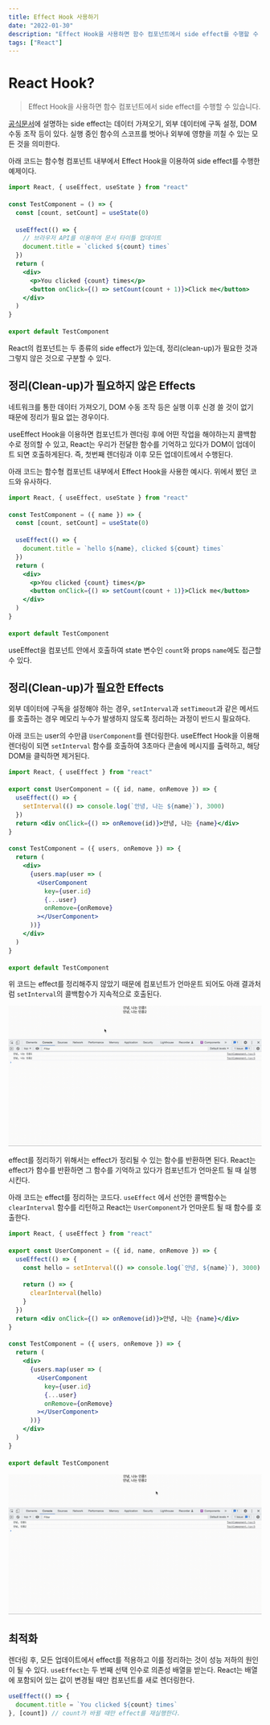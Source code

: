 ```yaml
---
title: Effect Hook 사용하기
date: "2022-01-30"
description: "Effect Hook을 사용하면 함수 컴포넌트에서 side effect를 수행할 수 있다."
tags: ["React"]
---
```


# React Hook?

> Effect Hook을 사용하면 함수 컴포넌트에서 side effect를 수행할 수 있습니다.

[공식문서](https://ko.reactjs.org/docs/hooks-effect.html)에 설명하는 side effect는 데이터 가져오기, 외부 데이터에 구독 설정, DOM 수동 조작 등이 있다. 실행 중인 함수의 스코프를 벗어나 외부에 영향을 끼칠 수 있는 모든 것을 의미한다.

아래 코드는 함수형 컴포넌트 내부에서 Effect Hook을 이용하여 side effect를 수행한 예제이다.

```jsx
import React, { useEffect, useState } from "react"

const TestComponent = () => {
  const [count, setCount] = useState(0)

  useEffect(() => {
    // 브라우저 API를 이용하여 문서 타이틀 업데이트
    document.title = `clicked ${count} times`
  })
  return (
    <div>
      <p>You clicked {count} times</p>
      <button onClick={() => setCount(count + 1)}>Click me</button>
    </div>
  )
}

export default TestComponent
```

React의 컴포넌트는 두 종류의 side effect가 있는데, 정리(clean-up)가 필요한 것과 그렇지 않은 것으로 구분할 수 있다.

## 정리(Clean-up)가 필요하지 않은 Effects

네트워크를 통한 데이터 가져오기, DOM 수동 조작 등은 실행 이후 신경 쓸 것이 없기 때문에 정리가 필요 없는 경우이다.

useEffect Hook을 이용하면 컴포넌트가 렌더링 후에 어떤 작업을 해야하는지 콜백함수로 정의할 수 있고, React는 우리가 전달한 함수를 기억하고 있다가 DOM이 업데이트 되면 호출하게된다. 즉, 첫번째 렌더링과 이후 모든 업데이트에서 수행된다.

아래 코드는 함수형 컴포넌트 내부에서 Effect Hook을 사용한 예시다. 위에서 봤던 코드와 유사하다.

```jsx
import React, { useEffect, useState } from "react"

const TestComponent = ({ name }) => {
  const [count, setCount] = useState(0)

  useEffect(() => {
    document.title = `hello ${name}, clicked ${count} times`
  })
  return (
    <div>
      <p>You clicked {count} times</p>
      <button onClick={() => setCount(count + 1)}>Click me</button>
    </div>
  )
}

export default TestComponent
```

useEffect을 컴포넌트 안에서 호출하여 state 변수인 `count`와 props `name`에도 접근할 수 있다.

## 정리(Clean-up)가 필요한 Effects

외부 데이터에 구독을 설정해야 하는 경우, `setInterval`과 `setTimeout`과 같은 메서드를 호출하는 경우 메모리 누수가 발생하지 않도록 정리하는 과정이 반드시 필요하다.

아래 코드는 user의 수만큼 `UserComponent`를 렌더링한다. useEffect Hook을 이용해 렌더링이 되면 `setInterval` 함수를 호출하여 3초마다 콘솔에 메시지를 출력하고, 해당 DOM을 클릭하면 제거된다.

```jsx
import React, { useEffect } from "react"

export const UserComponent = ({ id, name, onRemove }) => {
  useEffect(() => {
    setInterval(() => console.log(`안녕, 나는 ${name}`), 3000)
  })
  return <div onClick={() => onRemove(id)}>안녕, 나는 {name}</div>
}

const TestComponent = ({ users, onRemove }) => {
  return (
    <div>
      {users.map(user => (
        <UserComponent
          key={user.id}
          {...user}
          onRemove={onRemove}
        ></UserComponent>
      ))}
    </div>
  )
}

export default TestComponent
```

위 코드는 effect를 정리해주지 않았기 때문에 컴포넌트가 언마운트 되어도 아래 결과처럼 `setInterval`의 콜백함수가 지속적으로 호출된다.

![](Screen-Recording-1.gif)

effect를 정리하기 위해서는 effect가 정리될 수 있는 함수를 반환하면 된다. React는 effect가 함수를 반환하면 그 함수를 기억하고 있다가 컴포넌트가 언마운트 될 때 실행시킨다.

아래 코드는 effect를 정리하는 코드다. `useEffect` 에서 선언한 콜백함수는 `clearInterval` 함수를 리턴하고 React는 `UserComponent`가 언마운트 될 때 함수를 호출한다.

```jsx
import React, { useEffect } from "react"

export const UserComponent = ({ id, name, onRemove }) => {
  useEffect(() => {
    const hello = setInterval(() => console.log(`안녕, ${name}`), 3000)

    return () => {
      clearInterval(hello)
    }
  })
  return <div onClick={() => onRemove(id)}>안녕, 나는 {name}</div>
}

const TestComponent = ({ users, onRemove }) => {
  return (
    <div>
      {users.map(user => (
        <UserComponent
          key={user.id}
          {...user}
          onRemove={onRemove}
        ></UserComponent>
      ))}
    </div>
  )
}

export default TestComponent
```

![](Screen-Recording-2.gif)

## 최적화

렌더링 후, 모든 업데이트에서 effect를 적용하고 이를 정리하는 것이 성능 저하의 원인이 될 수 있다. `useEffect`는 두 번째 선택 인수로 의존성 배열을 받는다. React는 배열에 포함되어 있는 값이 변경될 때만 컴포넌트를 새로 렌더링한다.

```jsx
useEffect(() => {
  document.title = `You clicked ${count} times`
}, [count]) // count가 바뀔 때만 effect를 재실행한다.
```
